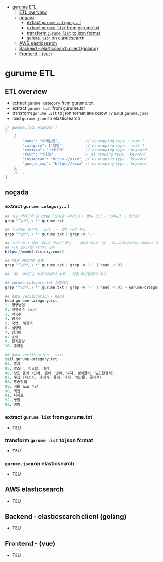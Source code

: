 - [gurume ETL](#gurume-ETL)
  - [ETL overview](#ETL-overview)
  - [nogada](#nogada)
    - [extract `gurume category`... !](#extract-gurume-category)
    - [extract `gurume list` from gurume.txt](#extract-gurume-list-from-gurumetxt)
    - [transform `gurume list` to json format](#transform-gurume-list-to-json-format)
    - [`gurume.json` on elasticsearch](#gurumejson-on-elasticsearch)
  - [AWS elasticsearch](#AWS-elasticsearch)
  - [Backend - elasticsearch client (golang)](#Backend---elasticsearch-client-golang)
  - [Frontend - (vue)](#Frontend---vue)

# gurume ETL

## ETL overview
- extract `gurume category` from gurume.txt
- extract `gurume list` from gurume.txt
- transform `gurume list` to json format like below ?? a.k.a `gurume.json`
- load `gurume.json` on elasticsearch

```js
// gurume.json example ?
[
    {
        "name": "이레김밥",            // es mapping type : text ?
        "category": ["김밥"],         // es mapping type : text ?
        "station": "낙성대역",         // es mapping type : keyword
        "town": "인헌동",             // es mapping type : keyword
        "instagram": "https://xxxx", // es mapping type : keyword
        "google_map": "https://xxxx" // es mapping type : keyword
    },
    //...
]
```

## nogada
### extract `gurume category`... !

```s
## 식당 카테고리 만 grep (숫자로 시작하고 + 쩜이 있고 + 스페이스 + 텍스트)
grep "^\d*\.\ *" gurume.txt

## 식당에도 숫자가...있네.. - 있는 라인 제거
grep "^\d*\.\ *" gurume.txt | grep -v '-'

## 카테고리 + 밑에 데이터 있는지 확인.. 그런데 56개..만.. 57-마지막까지는 데이터가 없다..
## 다시 오리지널 데이터 입수
https://monk4.tistory.com/2

## 93개 카테고리 추출
grep "^\d*\.\ *" gurume.txt | grep -v '-' | head -n 93

## `68. 복어`가 카테고리에서 누락.. 직접 타이핑해서 추가

## gurume_category.txt 파일생성
grep "^\d*\.\ *" gurume.txt | grep -v '-' | head -n 93 > gurume-category.txt 

## data verification - head
head gurume-category.txt 
1. 평양냉면
2. 메밀국수 (소바)
3. 막국수
4. 콩국수
5. 국밥, 해장국
6. 설렁탕
7. 감자탕
8. 순대
9. 닭볶음탕
10. 추어탕

## data verification - tail
tail gurume-category.txt 
84. 참치
85. 랍스터, 킹크랩, 대게
86. 남도 음식 (민어, 홍어, 병어, 낙지, 보리굴비, 남도한정식)
87. 횟집 (세꼬시, 과메기, 물회, 막회, 해산물, 꽃새우)
88. 방송맛집
89. 서울 노포 식당
90. 떡집
91. 디저트
92. 빵집
93. 커피
```

### extract `gurume list` from gurume.txt
- TBU

### transform `gurume list` to json format
- TBU

### `gurume.json` on elasticsearch
- TBU

## AWS elasticsearch
- TBU

## Backend - elasticsearch client (golang)
- TBU

## Frontend - (vue)
- TBU
